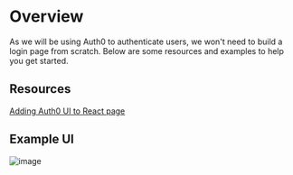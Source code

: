 # Overview
As we will be using Auth0 to authenticate users, we won't need to build a login page from scratch. Below are some resources and examples to help you get started.


## Resources
[Adding Auth0 UI to React page](https://auth0.com/docs/quickstart/spa/react/interactive)


## Example UI
![image](https://github.com/user-attachments/assets/4ee9b708-a6d2-4d4a-a847-deac7772f6f1)
